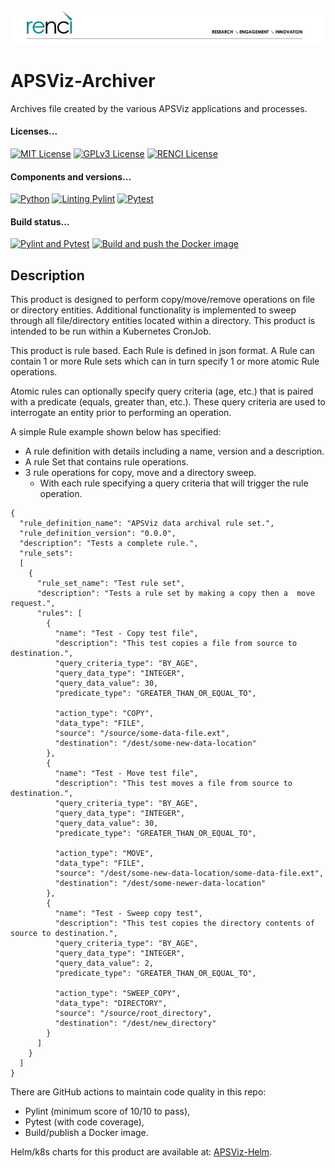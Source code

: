 <!--
SPDX-FileCopyrightText: 2022 Renaissance Computing Institute. All rights reserved.
SPDX-FileCopyrightText: 2023 Renaissance Computing Institute. All rights reserved.
SPDX-FileCopyrightText: 2024 Renaissance Computing Institute. All rights reserved.

SPDX-License-Identifier: GPL-3.0-or-later
SPDX-License-Identifier: LicenseRef-RENCI
SPDX-License-Identifier: MIT
-->

![image not found](renci-logo.png "RENCI")

# APSViz-Archiver
Archives file created by the various APSViz applications and processes.

#### Licenses...
[![MIT License](https://img.shields.io/badge/License-MIT-orange.svg)](https://github.com/RENCI/APSVIZ-Archiver/tree/master/LICENSE)
[![GPLv3 License](https://img.shields.io/badge/License-GPL%20v3-yellow.svg)](https://opensource.org/licenses/)
[![RENCI License](https://img.shields.io/badge/License-RENCI-blue.svg)](https://www.renci.org/)
#### Components and versions...
[![Python](https://img.shields.io/badge/Python-3.13.2-orange)](https://github.com/python/cpython)
[![Linting Pylint](https://img.shields.io/badge/Pylint-3.3.5-yellow)](https://github.com/PyCQA/pylint)
[![Pytest](https://img.shields.io/badge/Pytest-8.3.5-blue)](https://github.com/pytest-dev/pytest)
#### Build status...
[![Pylint and Pytest](https://github.com/RENCI/APSVIZ-Archiver/actions/workflows/pylint-pytest.yml/badge.svg)](https://github.com/RENCI/APSVIZ-Archiver/actions/workflows/pylint-pytest.yml)
[![Build and push the Docker image](https://github.com/RENCI/APSVIZ-Archiver/actions/workflows/image-push.yml/badge.svg)](https://github.com/RENCI/APSVIZ-Archiver/actions/workflows/image-push.yml)

## Description
This product is designed to perform copy/move/remove operations on file or directory entities. Additional functionality 
is implemented to sweep through all file/directory entities located within a directory. This product is intended to be run within a Kubernetes 
CronJob.

This product is rule based. Each Rule is defined in json format. A Rule can contain 1 or more Rule sets which can in turn specify 
1 or more atomic Rule operations. 
 
Atomic rules can optionally specify query criteria (age, etc.) that is paired with a predicate (equals, greater than, etc.). These query criteria
are used to interrogate an entity prior to performing an operation.

A simple Rule example shown below has specified:
 - A rule definition with details including a name, version and a description.
 - A rule Set that contains rule operations.
 - 3 rule operations for copy, move and a directory sweep.
   - With each rule specifying a query criteria that will trigger the rule operation.

```
{
  "rule_definition_name": "APSViz data archival rule set.",
  "rule_definition_version": "0.0.0",
  "description": "Tests a complete rule.",
  "rule_sets":
  [
    {
      "rule_set_name": "Test rule set",
      "description": "Tests a rule set by making a copy then a  move request.",
      "rules": [
        {
          "name": "Test - Copy test file",
          "description": "This test copies a file from source to destination.",
          "query_criteria_type": "BY_AGE",
          "query_data_type": "INTEGER",
          "query_data_value": 30,
          "predicate_type": "GREATER_THAN_OR_EQUAL_TO",

          "action_type": "COPY",
          "data_type": "FILE",
          "source": "/source/some-data-file.ext",
          "destination": "/dest/some-new-data-location"
        },
        {
          "name": "Test - Move test file",
          "description": "This test moves a file from source to destination.",
          "query_criteria_type": "BY_AGE",
          "query_data_type": "INTEGER",
          "query_data_value": 30,
          "predicate_type": "GREATER_THAN_OR_EQUAL_TO",

          "action_type": "MOVE",
          "data_type": "FILE",
          "source": "/dest/some-new-data-location/some-data-file.ext",
          "destination": "/dest/some-newer-data-location"
        },
        {         
          "name": "Test - Sweep copy test",
          "description": "This test copies the directory contents of source to destination.",
          "query_criteria_type": "BY_AGE",
          "query_data_type": "INTEGER",
          "query_data_value": 2,
          "predicate_type": "GREATER_THAN_OR_EQUAL_TO",

          "action_type": "SWEEP_COPY",
          "data_type": "DIRECTORY",
          "source": "/source/root_directory",
          "destination": "/dest/new_directory"
        }
      ]
    }
  ]
}
```

There are GitHub actions to maintain code quality in this repo:
 - Pylint (minimum score of 10/10 to pass),
 - Pytest (with code coverage),
 - Build/publish a Docker image.

Helm/k8s charts for this product are available at: [APSViz-Helm](https://github.com/RENCI/apsviz-helm/tree/main/apsviz-archiver).

